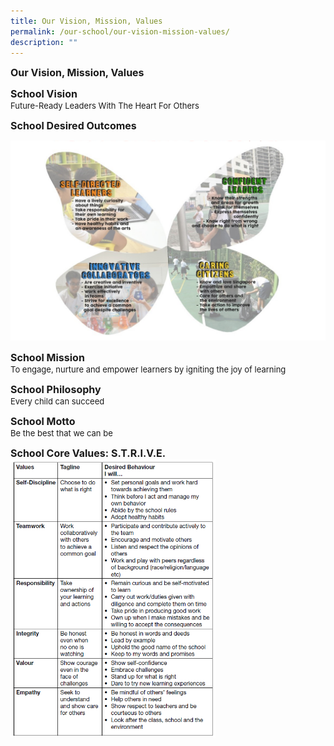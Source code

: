 ```yaml
---
title: Our Vision, Mission, Values
permalink: /our-school/our-vision-mission-values/
description: ""
---
```

**<font size=3>Our Vision, Mission, Values</font>**


**<font size=3>School Vision</font>**<br>
<font size=2>Future-Ready Leaders With The Heart For Others</font>

**<font size=3>School Desired Outcomes</font>**

![](/images/Our%20School/vision%20mission%20values%201.png)

**<font size=3>School Mission</font>**<br>
<font size=2>To engage, nurture and empower learners by igniting the joy of learning</font>

**<font size=3>School Philosophy</font>**<br>
<font size=2>Every child can succeed</font>

**<font size=3>School Motto</font>**<br>
<font size=2>Be the best that we can be</font>

**<font size=3>School Core Values: S.T.R.I.V.E.</font>**<br>
<img src="/images/Our%20School/vision%20mission%20values%202.png"  
     style="width:65%">